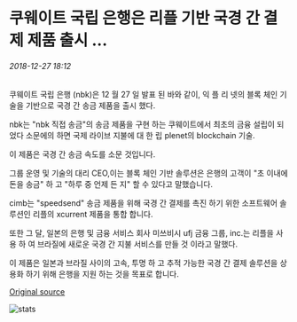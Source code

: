 # 쿠웨이트 국립 은행은 리플 기반 국경 간 결제 제품 출시 ...

###### 2018-12-27 18:12

쿠웨이트 국립 은행 (nbk)은 12 월 27 일 발표 된 바와 같이, 익 플 리 넷의 블록 체인 기술을 기반으로 국경 간 송금 제품을 출시 했다.

nbk는 "nbk 직접 송금"의 송금 제품을 구현 하는 쿠웨이트에서 최초의 금융 설립이 되었다 소문에의 하면 국제 라이브 지불에 대 한 립 plenet의 blockchain 기술.

이 제품은 국경 간 송금 속도를 소문 것입니다.

그룹 운영 및 기술의 대리 CEO,이는 블록 체인 기반 솔루션은 은행의 고객이 "초 이내에 돈을 송금" 하 고 "하루 중 언제 든 지" 할 수 있다고 말했습니다.

cimb는 "speedsend" 송금 제품을 위해 국경 간 결제를 촉진 하기 위한 소프트웨어 솔루션인 리플의 xcurrent 제품을 통합 합니다.

또한 그 달, 일본의 은행 및 금융 서비스 회사 미쓰비시 ufj 금융 그룹, inc.는 리플을 사용 하 여 브라질에 새로운 국경 간 지불 서비스를 만들 것 이라고 말했다.

이 제품은 일본과 브라질 사이의 고속, 투명 하 고 추적 가능한 국경 간 결제 솔루션을 상용화 하기 위해 은행을 지원 하는 것을 목표로 합니다.

[Original source](https://cointelegraph.com/news/national-bank-of-kuwait-launches-ripple-based-cross-border-payments-product)

![stats](https://c.statcounter.com/11760860/0/a89fa40b/1/ "stats")